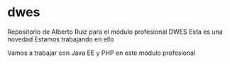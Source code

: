 # dwes
Repositorio de Alberto Ruiz para el módulo profesional DWES
Esta es una novedad
Estamos trabajando en ello

Vamos a trabajar con Java EE y PHP en este módulo profesional

